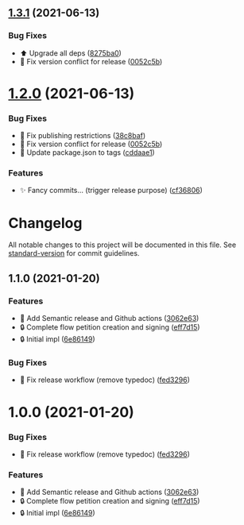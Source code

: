 ## [1.3.1](https://github.com/decidiamo/consiglio-crypto/compare/v1.3.0...v1.3.1) (2021-06-13)


### Bug Fixes

* ⬆️  Upgrade all deps ([8275ba0](https://github.com/decidiamo/consiglio-crypto/commit/8275ba096a6dbd610a5c42698e2b43568e303079))
* 🔖  Fix version conflict for release ([0052c5b](https://github.com/decidiamo/consiglio-crypto/commit/0052c5bb8e568f4806d815d7af7fdf756b5b8b37))

# [1.2.0](https://github.com/decidiamo/consiglio-crypto/compare/v1.1.0...v1.2.0) (2021-06-13)


### Bug Fixes

* 🔖  Fix publishing restrictions ([38c8baf](https://github.com/decidiamo/consiglio-crypto/commit/38c8baf5ca8ac5844fae8d0ec825e796d4796ac2))
* 🔖  Fix version conflict for release ([0052c5b](https://github.com/decidiamo/consiglio-crypto/commit/0052c5bb8e568f4806d815d7af7fdf756b5b8b37))
* 🔖  Update package.json to tags ([cddaae1](https://github.com/decidiamo/consiglio-crypto/commit/cddaae1d2df97b050ad733039d6ce40843f75715))


### Features

* ✨  Fancy commits... (trigger release purpose) ([cf36806](https://github.com/decidiamo/consiglio-crypto/commit/cf36806f10bd4da629877c23e16cbfcd0ca0dbfe))

# Changelog

All notable changes to this project will be documented in this file. See [standard-version](https://github.com/conventional-changelog/standard-version) for commit guidelines.

## 1.1.0 (2021-01-20)


### Features

* 👷  Add Semantic release and Github actions ([3062e63](https://github.com/decidiamo/consiglio-crypto/commit/3062e632450e9decf5643ad84b3824d50fa86bf6))
* 🔒  Complete flow petition creation and signing ([eff7d15](https://github.com/decidiamo/consiglio-crypto/commit/eff7d15e848509588be371ab2e877935e1b350cf))
* 🔒  Initial impl ([6e86149](https://github.com/decidiamo/consiglio-crypto/commit/6e8614916c57c6eee1b670f23956adf218aa861f))


### Bug Fixes

* 👷  Fix release workflow (remove typedoc) ([fed3296](https://github.com/decidiamo/consiglio-crypto/commit/fed3296b759ee4249d6266939d2d43111b6685f7))

# 1.0.0 (2021-01-20)


### Bug Fixes

* 👷  Fix release workflow (remove typedoc) ([fed3296](https://github.com/decidiamo/consiglio-crypto/commit/fed3296b759ee4249d6266939d2d43111b6685f7))


### Features

* 👷  Add Semantic release and Github actions ([3062e63](https://github.com/decidiamo/consiglio-crypto/commit/3062e632450e9decf5643ad84b3824d50fa86bf6))
* 🔒  Complete flow petition creation and signing ([eff7d15](https://github.com/decidiamo/consiglio-crypto/commit/eff7d15e848509588be371ab2e877935e1b350cf))
* 🔒  Initial impl ([6e86149](https://github.com/decidiamo/consiglio-crypto/commit/6e8614916c57c6eee1b670f23956adf218aa861f))
